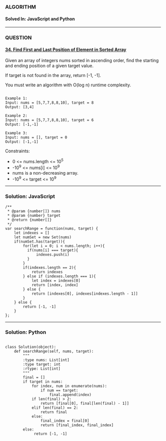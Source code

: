 ### ALGORITHM
#### Solved In: JavaScript and Python
-----
### QUESTION

#### [34. Find First and Last Position of Element in Sorted Array](https://leetcode.com/problems/find-first-and-last-position-of-element-in-sorted-array/)

Given an array of integers nums sorted in ascending order, find the starting and ending position of a given target value.

If target is not found in the array, return [-1, -1].

You must write an algorithm with O(log n) runtime complexity.

``` 

Example 1:
Input: nums = [5,7,7,8,8,10], target = 8
Output: [3,4]

Example 2:
Input: nums = [5,7,7,8,8,10], target = 6
Output: [-1,-1]

Example 3:
Input: nums = [], target = 0
Output: [-1,-1]

```

Constraints:

* 0 <= nums.length <= 10<sup>5</sup>
* -10<sup>9</sup> <= nums[i] <= 10<sup>9</sup>
* nums is a non-decreasing array.
* -10<sup>9</sup> <= target <= 10<sup>9</sup>

-----

### Solution: JavaScript

```
/**
 * @param {number[]} nums
 * @param {number} target
 * @return {number[]}
 */
var searchRange = function(nums, target) {
    let indexes = []
    let numSet = new Set(nums)
    if(numSet.has(target)){
        for(let i = 0; i < nums.length; i++){
          if(nums[i] === target){
              indexes.push(i)
          }
        }
        if(indexes.length == 2){
            return indexes
        } else if (indexes.length === 1){
            let index = indexes[0]
            return [index, index]
        } else {
            return [indexes[0], indexes[indexes.length - 1]]
        }
    } else {
        return [-1, -1]
    }
};

```

-----

### Solution: Python

```

class Solution(object):
    def searchRange(self, nums, target):
        """
        :type nums: List[int]
        :type target: int
        :rtype: List[int]
        """
        final = []
        if target in nums:
            for index, num in enumerate(nums):
                if num == target:
                    final.append(index)
            if len(final) > 2:
                return [final[0], final[len(final) - 1]]
            elif len(final) == 2:
                return final
            else:
                final_index = final[0]
                return [final_index, final_index]
        else:
             return [-1, -1]
        
```
